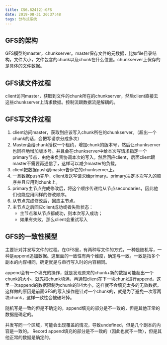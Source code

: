 ```yaml
---
title: CS6.824(2)-GFS
date: 2019-08-31 20:37:48
tags: 分布式系统
---
```


## GFS的架构
GFS模型的master，chunkserver。master保存文件的元数据，比如file目录结构，文件大小，文件包含的chunk以及chunk在什么位置。chunkserver上保存的是具体的文件数据。

## GFS读文件过程
client访问master，获取到文件的chunk所在的chunkserver，然后client直接去这些chunkserver上请求数据。控制流跟数据流是解耦的。

## GFS写文件过程
1. client访问master，获取到应该写入chunk所在的chunkserver。（超出一个chunk的话，会把写请求分成多次）
2. Master会给chunk授权一个租约，增加chunk的版本号，然后让chunkserver也同样地增加版本号。并且会在chunkserver中给本次写请求指定一个primary节点，由他来负责协调本次的写入。然后回应client，后面client跟master不需要再通信了，这样可以减少master的负载。
3. client把数据push到master告诉它的chunkserver上。
4. 一旦数据push完毕，client发送写请求给primary。primary决定本次写入的顺序并且应用到chunk上。
5. primary主节点完成修改后，将这个顺序传递给从节点secondaries，因此他们也能应用同样的修改顺序。
6. 从节点完成修改后，回应主节点。
7. 主节点之后回应client成功或者失败状态：
    - 主节点和从节点都成功，则本次写入成功；
    - 如果有失败，那么client会重试写入

## GFS的一致性模型
主要针对并发写文件的过程。在GFS里，有两种写文件的方式，一种是随机写，一种是append追加数据。这里面的一致性有两个维度，确定与一致。一致是指多个副本的内容相同，确定就是与串行写入时的内容相同。

append会有一个填充的操作，就是发现原来的chunk+新的数据可能超出一个chunk的大小，就先把chunk填满，再通知client在下一块chunk进行append。这里一次append的数据限制为chunk的1/4大小，这样就不会填充太多的无效数据。这样做的原因是前面GFS的写入操作是针对一个chunk的，就是为了避免一次写两块chunk，这样一致性会被破坏掉。

随机写是一致的但是不确定的，append填充的部分是不一致的，但是其他正常的数据是确定的。

并发写同一个区域，可能会出现覆盖的情况，导致undefined，但是几个副本的内容是一致的。
Record append填充的部分是不一致的（因此也就不一致），但是其他正常的数据是确定的。
